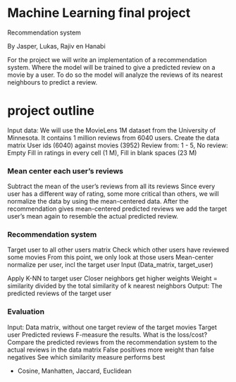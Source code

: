 # Machine Learning final project
Recommendation system

By Jasper, Lukas, Rajiv en Hanabi

For the project we will write an implementation of a recommendation system. Where the model will be trained to give a predicted review on a movie by a user. To do so the model will analyze the reviews of its nearest neighbours to predict a review. 

# project outline
Input data: We will use the MovieLens 1M dataset from the University of Minnesota. It contains 1 million reviews from 6040 users.
Create the data matrix 
User ids (6040)  against movies (3952)
Review from: 1 - 5, No review:  Empty
Fill in ratings in every cell (1 M), Fill in blank spaces (23 M)
### Mean center each user’s reviews
Subtract the mean of the user’s reviews from all its reviews
Since every user has a different way of rating, some more critical than others, we will normalize the data by using the mean-centered data. 
After the recommendation gives mean-centered predicted reviews we add the target user’s mean again to resemble the actual predicted review.
### Recommendation system
Target user to all other users matrix
Check which other users have reviewed some movies
From this point, we only look at those users
Mean-center normalize per user, incl the target user
Input (Data_matrix, target_user)

Apply K-NN to target user
Closer neighbors get higher weights
Weight = similarity divided by the total similarity of k nearest neighbors
Output: The predicted reviews of the target user

### Evaluation
Input: Data matrix, without one target review of the target movies
Target user
Predicted reviews
F-measure the results. What is the loss/cost?
Compare the predicted reviews from the recommendation system to the actual reviews in the data matrix
False positives more weight than false negatives
See which similarity measure performs best
- Cosine, Manhatten, Jaccard, Euclidean
